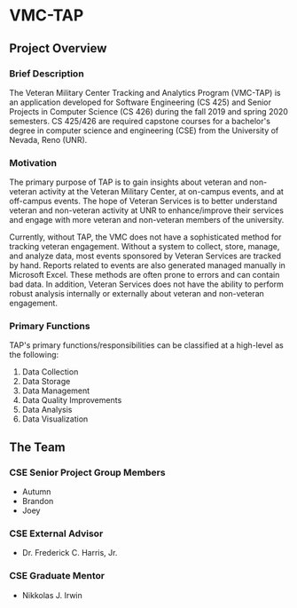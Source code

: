 # VMC-TAP

## Project Overview

### Brief Description

The Veteran Military Center Tracking and Analytics Program (VMC-TAP) is an application developed for Software Engineering (CS 425) and Senior Projects in Computer Science (CS 426) during the fall 2019 and spring 2020 semesters. CS 425/426 are required capstone courses for a bachelor's degree in computer science and engineering (CSE) from the University of Nevada, Reno (UNR).

### Motivation

The primary purpose of TAP is to gain insights about veteran and non-veteran activity at the Veteran Military Center, at on-campus events, and at off-campus events. The hope of Veteran Services is to better understand veteran and non-veteran activity at UNR to enhance/improve their services and engage with more veteran and non-veteran members of the university.

Currently, without TAP, the VMC does not have a sophisticated method for tracking veteran engagement. Without a system to collect, store, manage, and analyze data, most events sponsored by Veteran Services are tracked by hand. Reports related to events are also generated managed manually in Microsoft Excel. These methods are often prone to errors and can contain bad data. In addition, Veteran Services does not have the ability to perform robust analysis internally or externally about veteran and non-veteran engagement.

### Primary Functions

TAP's primary functions/responsibilities can be classified at a high-level as the following:

1. Data Collection
2. Data Storage
3. Data Management
4. Data Quality Improvements
5. Data Analysis
6. Data Visualization

## The Team

### CSE Senior Project Group Members

* Autumn
* Brandon
* Joey

### CSE External Advisor

* Dr. Frederick C. Harris, Jr.

### CSE Graduate Mentor

* Nikkolas J. Irwin
